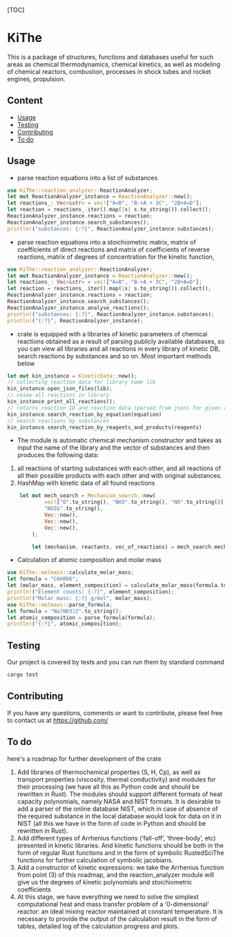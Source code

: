 [TOC]

# KiThe

This is a package of structures, functions and databases useful for such areas as chemical thermodynamics, chemical kinetics, as well as modeling of chemical reactors, combustion, processes in shock tubes and rocket engines, propulsion. 

## Content
- [Usage](#usage)
- [Testing](#testing)
- [Contributing](#contributing)
- [To do](#to-do)



## Usage
- parse reaction equations into a list of substances 
```rust
use KiThe::reaction_analyzer::ReactionAnalyzer;
let mut ReactionAnalyzer_instance = ReactionAnalyzer::new();
let reactions_: Vec<&str> = vec!["A=B", "B->A + 3C", "2B+A=D"];
let reaction = reactions_.iter().map(|s| s.to_string()).collect();
ReactionAnalyzer_instance.reactions = reaction;
ReactionAnalyzer_instance.search_substances();
println!("substances: {:?}", ReactionAnalyzer_instance.substances);
```
- parse reaction equations into a stoichiometric matrix, matrix of coefficients of direct reactions and matrix of coefficients of reverse reactions, matrix of degrees of concentration for the 
 kinetic function,
```rust
use KiThe::reaction_analyzer::ReactionAnalyzer;
let mut ReactionAnalyzer_instance = ReactionAnalyzer::new();
let reactions_: Vec<&str> = vec!["A=B", "B->A + 3C", "2B+A=D"];
let reaction = reactions_.iter().map(|s| s.to_string()).collect();
ReactionAnalyzer_instance.reactions = reaction;
ReactionAnalyzer_instance.search_substances();
ReactionAnalyzer_instance.analyse_reactions();
println!("substances: {:?}", ReactionAnalyzer_instance.substances);
println!("{:?}", ReactionAnalyzer_instance);
```
- crate is equipped with a libraries of kinetic parameters of chemical reactions obtained as a result of parsing publicly available databases, so you can
view all libraries and all reactions in every library
of kinetic DB, search reactions by substances and so on. Most important methods below
```rust
let mut kin_instance = KineticData::new();
// collecting reaction data for library name lib
kin_instance.open_json_files(lib);
// veiew all reactions in library
kin_instance.print_all_reactions();
// returns reaction ID and reaction data (parsed from json) for given reaction equation
kin_instance.search_reaction_by_equation(equation)
// search reactions by substances 
kin_instance.search_reaction_by_reagents_and_products(reagents)
```
-  The module is automatic chemical mechanism constructor and takes as input the name of the library and the vector of substances and then produces the following data:
  1) all reactions of starting substances with each other, and all reactions of all their possible products with each other and with original substances. 
  2) HashMap with kinetic data of all found reactions
```rust
    let mut mech_search = Mechanism_search::new(
            vec!["O".to_string(), "NH3".to_string(), "NO".to_string()],
            "NUIG".to_string(),
            Vec::new(),
            Vec::new(),
            Vec::new(),
        );

        let (mechanism, reactants, vec_of_reactions) = mech_search.mechfinder_api();
```
 - Calculation of atomic composition and molar mass
 ```rust
use KiThe::molmass::calculate_molar_mass;
 let formula = "C6H8O6";
let (molar_mass, element_composition) = calculate_molar_mass(formula.to_string()); 
 println!("Element counts: {:?}", element_composition);
 println!("Molar mass: {:?} g/mol", molar_mass);
use KiThe::molmass::parse_formula;
let formula = "Na(NO3)2".to_string();
let atomic_composition = parse_formula(formula);
println!("{:?}", atomic_composition);
 ```
## Testing
Our project is covered by tests and you can run them by standard command
```sh
cargo test
```

## Contributing
If you have any questions, comments or want to contribute, please feel free to contact us at https://github.com/



## To do
here's a roadmap for further development of the crate 
1) Add libraries of thermochemical properties (S, H, Cp), as well as transport properties (viscosity, thermal conductivity) and modules for their processing (we have all this as Python code and should be rewritten in Rust). The modules should support different formats of heat capacity polynomials, namely NASA and NIST formats. It is desirable to add a parser of the online database NIST, which in case of absence of the required substance in the local database would look for data on it in NIST (all this we have in the form of code in Python and should be rewritten in Rust). 
2) Add different types of Arrhenius functions (‘fall-off’, ‘three-body’, etc) presented in kinetic libraries. And kinetic functions should be both in the form of regular Rust functions and in the form of symbolic RustedSciThe functions for further calculation of symbolic jacobians.
3) Add a constructor of kinetic expressions: we take the Arrhenius function from point (3) of this roadmap, and the reaction_analyzer module will give us the degrees of kinetic polynomials and stoichiometric coefficients
4) At this stage, we have everything we need to solve the simplest computational heat and mass transfer problem of a ‘0-dimensional’ reactor: an ideal mixing reactor maintained at constant temperature. It is necessary to provide the output of the calculation result in the form of tables, detailed log of the calculation progress and plots. 



